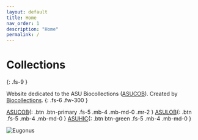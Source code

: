 ```yaml
---
layout: default
title: Home
nav_order: 1
description: "Home"
permalink: /
---
```


# Collections
{: .fs-9 }

Website dedicated to the ASU Biocollections ([ASUCOB](https://serv.biokic.asu.edu/ecdysis/collections/misc/collprofiles.php?collid=2)). Created by [Biocollections](https://serv.biokic.asu.edu/ecdysis/collections/misc/collprofiles.php?collid=2). 
{: .fs-6 .fw-300 }

[ASUCOB](https://anthribidae.github.io/anthribidae/anthribidae/){: .btn .btn-primary .fs-5 .mb-4 .mb-md-0 .mr-2 } [ASULOB](https://anthribidae.github.io/anthribidae/gallery/){: .btn .fs-5 .mb-4 .mb-md-0 } 
[ASUHIC](https://serv.biokic.asu.edu/ecdysis/collections/list.php?db=2%2C1&taxa=Anthribidae&usethes=1&taxontype=4){: .btn btn-green .fs-5 .mb-4 .mb-md-0 } 


<img src="https://serv.biokic.asu.edu/imglib/ecdysis/ASU_ASUCOB/ASUCOB0014/ASUCOB0014307_lateral_edited_1613605757.jpg" alt="Eugonus">




